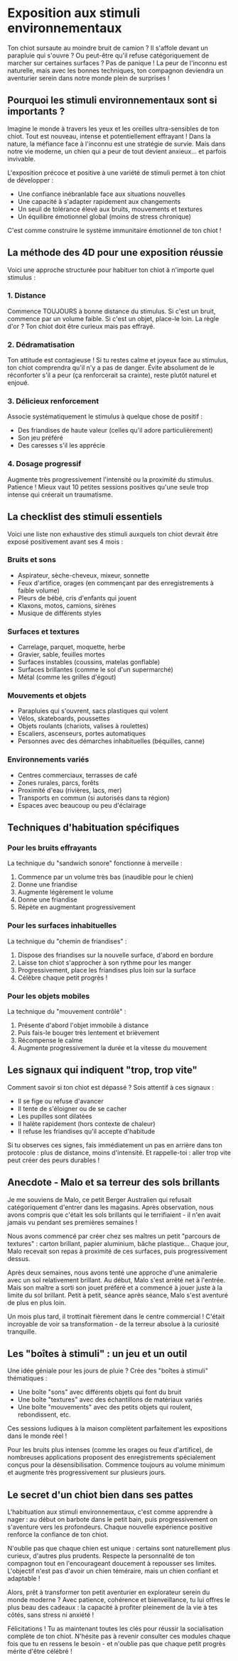 # Exposition aux stimuli environnementaux

Ton chiot sursaute au moindre bruit de camion ? Il s'affole devant un parapluie qui s'ouvre ? Ou peut-être qu'il refuse catégoriquement de marcher sur certaines surfaces ? Pas de panique ! La peur de l'inconnu est naturelle, mais avec les bonnes techniques, ton compagnon deviendra un aventurier serein dans notre monde plein de surprises !

## Pourquoi les stimuli environnementaux sont si importants ?

Imagine le monde à travers les yeux et les oreilles ultra-sensibles de ton chiot. Tout est nouveau, intense et potentiellement effrayant ! Dans la nature, la méfiance face à l'inconnu est une stratégie de survie. Mais dans notre vie moderne, un chien qui a peur de tout devient anxieux... et parfois invivable.

L'exposition précoce et positive à une variété de stimuli permet à ton chiot de développer :
- Une confiance inébranlable face aux situations nouvelles
- Une capacité à s'adapter rapidement aux changements
- Un seuil de tolérance élevé aux bruits, mouvements et textures
- Un équilibre émotionnel global (moins de stress chronique)

C'est comme construire le système immunitaire émotionnel de ton chiot !

## La méthode des 4D pour une exposition réussie

Voici une approche structurée pour habituer ton chiot à n'importe quel stimulus :

### 1. Distance
Commence TOUJOURS à bonne distance du stimulus. Si c'est un bruit, commence par un volume faible. Si c'est un objet, place-le loin. La règle d'or ? Ton chiot doit être curieux mais pas effrayé.

### 2. Dédramatisation
Ton attitude est contagieuse ! Si tu restes calme et joyeux face au stimulus, ton chiot comprendra qu'il n'y a pas de danger. Évite absolument de le réconforter s'il a peur (ça renforcerait sa crainte), reste plutôt naturel et enjoué.

### 3. Délicieux renforcement
Associe systématiquement le stimulus à quelque chose de positif :
- Des friandises de haute valeur (celles qu'il adore particulièrement)
- Son jeu préféré
- Des caresses s'il les apprécie

### 4. Dosage progressif
Augmente très progressivement l'intensité ou la proximité du stimulus. Patience ! Mieux vaut 10 petites sessions positives qu'une seule trop intense qui créerait un traumatisme.

## La checklist des stimuli essentiels

Voici une liste non exhaustive des stimuli auxquels ton chiot devrait être exposé positivement avant ses 4 mois :

### Bruits et sons
- Aspirateur, sèche-cheveux, mixeur, sonnette
- Feux d'artifice, orages (en commençant par des enregistrements à faible volume)
- Pleurs de bébé, cris d'enfants qui jouent
- Klaxons, motos, camions, sirènes
- Musique de différents styles

### Surfaces et textures
- Carrelage, parquet, moquette, herbe
- Gravier, sable, feuilles mortes
- Surfaces instables (coussins, matelas gonflable)
- Surfaces brillantes (comme le sol d'un supermarché)
- Métal (comme les grilles d'égout)

### Mouvements et objets
- Parapluies qui s'ouvrent, sacs plastiques qui volent
- Vélos, skateboards, poussettes
- Objets roulants (chariots, valises à roulettes)
- Escaliers, ascenseurs, portes automatiques
- Personnes avec des démarches inhabituelles (béquilles, canne)

### Environnements variés
- Centres commerciaux, terrasses de café
- Zones rurales, parcs, forêts
- Proximité d'eau (rivières, lacs, mer)
- Transports en commun (si autorisés dans ta région)
- Espaces avec beaucoup ou peu d'éclairage

## Techniques d'habituation spécifiques

### Pour les bruits effrayants
La technique du "sandwich sonore" fonctionne à merveille :
1. Commence par un volume très bas (inaudible pour le chien)
2. Donne une friandise
3. Augmente légèrement le volume
4. Donne une friandise
5. Répète en augmentant progressivement

### Pour les surfaces inhabituelles
La technique du "chemin de friandises" :
1. Dispose des friandises sur la nouvelle surface, d'abord en bordure
2. Laisse ton chiot s'approcher à son rythme pour les manger
3. Progressivement, place les friandises plus loin sur la surface
4. Célèbre chaque petit progrès !

### Pour les objets mobiles
La technique du "mouvement contrôlé" :
1. Présente d'abord l'objet immobile à distance
2. Puis fais-le bouger très lentement et brièvement
3. Récompense le calme
4. Augmente progressivement la durée et la vitesse du mouvement

## Les signaux qui indiquent "trop, trop vite"

Comment savoir si ton chiot est dépassé ? Sois attentif à ces signaux :
- Il se fige ou refuse d'avancer
- Il tente de s'éloigner ou de se cacher
- Les pupilles sont dilatées
- Il halète rapidement (hors contexte de chaleur)
- Il refuse les friandises qu'il accepte d'habitude

Si tu observes ces signes, fais immédiatement un pas en arrière dans ton protocole : plus de distance, moins d'intensité. Et rappelle-toi : aller trop vite peut créer des peurs durables !

## Anecdote - Malo et sa terreur des sols brillants

Je me souviens de Malo, ce petit Berger Australien qui refusait catégoriquement d'entrer dans les magasins. Après observation, nous avons compris que c'était les sols brillants qui le terrifiaient - il n'en avait jamais vu pendant ses premières semaines !

Nous avons commencé par créer chez ses maîtres un petit "parcours de textures" : carton brillant, papier aluminium, bâche plastique... Chaque jour, Malo recevait son repas à proximité de ces surfaces, puis progressivement dessus.

Après deux semaines, nous avons tenté une approche d'une animalerie avec un sol relativement brillant. Au début, Malo s'est arrêté net à l'entrée. Mais son maître a sorti son jouet préféré et a commencé à jouer juste à la limite du sol brillant. Petit à petit, séance après séance, Malo s'est aventuré de plus en plus loin.

Un mois plus tard, il trottinait fièrement dans le centre commercial ! C'était incroyable de voir sa transformation - de la terreur absolue à la curiosité tranquille.

## Les "boîtes à stimuli" : un jeu et un outil

Une idée géniale pour les jours de pluie ? Crée des "boîtes à stimuli" thématiques :
- Une boîte "sons" avec différents objets qui font du bruit
- Une boîte "textures" avec des échantillons de matériaux variés
- Une boîte "mouvements" avec des petits objets qui roulent, rebondissent, etc.

Ces sessions ludiques à la maison complètent parfaitement les expositions dans le monde réel !

Pour les bruits plus intenses (comme les orages ou feux d'artifice), de nombreuses applications proposent des enregistrements spécialement conçus pour la désensibilisation. Commence toujours au volume minimum et augmente très progressivement sur plusieurs jours.

## Le secret d'un chiot bien dans ses pattes

L'habituation aux stimuli environnementaux, c'est comme apprendre à nager : au début on barbote dans le petit bain, puis progressivement on s'aventure vers les profondeurs. Chaque nouvelle expérience positive renforce la confiance de ton chiot.

N'oublie pas que chaque chien est unique : certains sont naturellement plus curieux, d'autres plus prudents. Respecte la personnalité de ton compagnon tout en l'encourageant doucement à repousser ses limites. L'objectif n'est pas d'avoir un chien téméraire, mais un chien confiant et adaptable !

Alors, prêt à transformer ton petit aventurier en explorateur serein du monde moderne ? Avec patience, cohérence et bienveillance, tu lui offres le plus beau des cadeaux : la capacité à profiter pleinement de la vie à tes côtés, sans stress ni anxiété !

Félicitations ! Tu as maintenant toutes les clés pour réussir la socialisation complète de ton chiot. N'hésite pas à revenir consulter ces modules chaque fois que tu en ressens le besoin - et n'oublie pas que chaque petit progrès mérite d'être célébré ! 